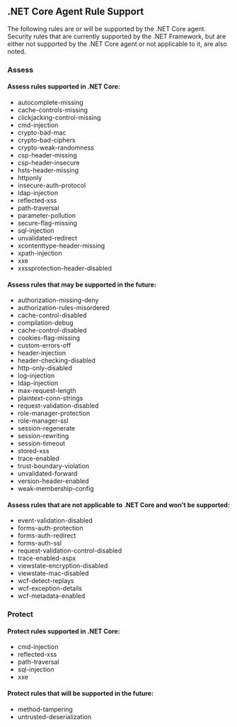 
<!--
title: "Contrast .NET Core Agent Rules Support"
description: "Assess and Protect rules supported by the Contrast .NET Core agent"
tags: "installation agent .NET Core windows assess protect rules"
-->


## .NET Core Agent Rule Support

The following rules are or will be supported by the .NET Core agent. Security rules that are currently supported by the .NET Framework, but are either not supported by the .NET Core agent or not applicable to it, are also noted.

### Assess

#### Assess rules supported in .NET Core:

* autocomplete-missing
* cache-controls-missing
* clickjacking-control-missing
* cmd-injection 
* crypto-bad-mac 
* crypto-bad-ciphers 
* crypto-weak-randomness 
* csp-header-missing
* csp-header-insecure
* hsts-header-missing
* httponly
* insecure-auth-protocol
* ldap-injection
* reflected-xss 
* path-traversal
* parameter-pollution
* secure-flag-missing
* sql-injection 
* unvalidated-redirect 
* xcontenttype-header-missing
* xpath-injection
* xxe 
* xxssprotection-header-disabled


#### Assess rules that may be supported in the future:

* authorization-missing-deny
* authorization-rules-misordered
* cache-control-disabled
* compilation-debug
* cache-control-disabled
* cookies-flag-missing
* custom-errors-off
* header-injection
* header-checking-disabled
* http-only-disabled
* log-injection
* ldap-injection
* max-request-length
* plaintext-conn-strings
* request-validation-disabled
* role-manager-protection
* role-manager-ssl
* session-regenerate
* session-rewriting
* session-timeout
* stored-xss
* trace-enabled
* trust-boundary-violation
* unvalidated-forward
* version-header-enabled
* weak-membership-config


#### Assess rules that are not applicable to .NET Core and won't be supported: 

* event-validation-disabled
* forms-auth-protection
* forms-auth-redirect
* forms-auth-ssl
* request-validation-control-disabled
* trace-enabled-aspx
* viewstate-encryption-disabled
* viewstate-mac-disabled
* wcf-detect-replays
* wcf-exception-details
* wcf-metadata-enabled

### Protect

#### Protect rules supported in .NET Core:

* cmd-injection
* reflected-xss
* path-traversal 
* sql-injection 
* xxe 


#### Protect rules that will be supported in the future:

* method-tampering
* untrusted-deserialization

